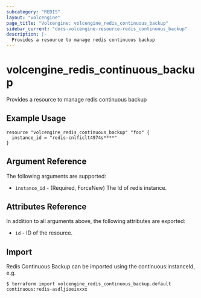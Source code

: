 ```yaml
---
subcategory: "REDIS"
layout: "volcengine"
page_title: "Volcengine: volcengine_redis_continuous_backup"
sidebar_current: "docs-volcengine-resource-redis_continuous_backup"
description: |-
  Provides a resource to manage redis continuous backup
---
```

# volcengine_redis_continuous_backup
Provides a resource to manage redis continuous backup
## Example Usage
```hcl
resource "volcengine_redis_continuous_backup" "foo" {
  instance_id = "redis-cnlficlt4974s****"
}
```
## Argument Reference
The following arguments are supported:
* `instance_id` - (Required, ForceNew) The Id of redis instance.

## Attributes Reference
In addition to all arguments above, the following attributes are exported:
* `id` - ID of the resource.



## Import
Redis Continuous Backup can be imported using the continuous:instanceId, e.g.
```
$ terraform import volcengine_redis_continuous_backup.default continuous:redis-asdljioeixxxx
```

